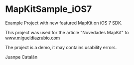 MapKitSample_iOS7
=================

Example Project with new featured MapKit on iOS 7 SDK.

This project was used for the article "Novedades MapKit" to www.migueldiazrubio.com

The project is a demo, it may contains usability errors.

Juanpe Catalán